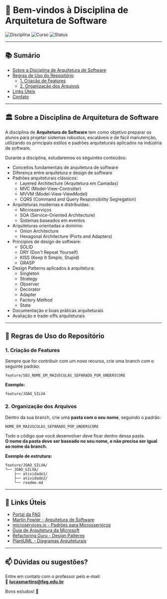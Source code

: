 # 👋 Bem-vindos à Disciplina de Arquitetura de Software

![Disciplina](https://img.shields.io/badge/Disciplina-Arquitetura%20de%20Software-blue)
![Curso](https://img.shields.io/badge/Curso-Engenharia%20de%20Software-green)
![Status](https://img.shields.io/badge/Status-Em%20Andamento-yellow)

---

## 📚 Sumário

- [Sobre a Disciplina de Arquitetura de Software](#-sobre-a-disciplina-de-arquitetura-de-software)
- [Regras de Uso do Repositório](#-regras-de-uso-do-repositório)
  - [1. Criação de Features](#1-criação-de-features)
  - [2. Organização dos Arquivos](#2-organização-dos-arquivos)
- [Links Úteis](#-links-úteis)
- [Contato](#-dúvidas-ou-sugestões)

---

## 🏛️ Sobre a Disciplina de Arquitetura de Software

A disciplina de **Arquitetura de Software** tem como objetivo preparar os alunos para projetar sistemas robustos, escaláveis e de fácil manutenção, utilizando os principais estilos e padrões arquiteturais aplicados na indústria de software.

Durante a disciplina, estudaremos os seguintes conteúdos:

- Conceitos fundamentais de arquitetura de software  
- Diferença entre arquitetura e design de software  
- Padrões arquiteturais clássicos:  
  - Layered Architecture (Arquitetura em Camadas)  
  - MVC (Model-View-Controller)  
  - MVVM (Model-View-ViewModel)  
  - CQRS (Command and Query Responsibility Segregation)  
- Arquiteturas modernas e distribuídas:  
  - Microsserviços  
  - SOA (Service-Oriented Architecture)  
  - Sistemas baseados em eventos  
- Arquiteturas orientadas a domínio:  
  - Onion Architecture  
  - Hexagonal Architecture (Ports and Adapters)  
- Princípios de design de software:  
  - SOLID  
  - DRY (Don't Repeat Yourself)  
  - KISS (Keep It Simple, Stupid)  
  - GRASP  
- Design Patterns aplicados à arquitetura:  
  - Singleton  
  - Strategy  
  - Observer  
  - Decorator  
  - Adapter  
  - Factory Method  
  - State  
- Documentação e boas práticas arquiteturais  
- Avaliação e trade-offs arquiteturais  

---

## 📁 Regras de Uso do Repositório

### 1. Criação de Features

Sempre que for contribuir com um novo recurso, crie uma branch com o seguinte padrão:

```
feature/SEU_NOME_EM_MAIUSCULAS_SEPARADO_POR_UNDERSCORE
```

**Exemplo:**

```
feature/JOAO_SILVA
```

### 2. Organização dos Arquivos

Dentro da sua branch, crie uma **pasta com o seu nome**, seguindo o padrão:

```
NOME_EM_MAIUSCULAS_SEPARADO_POR_UNDERSCORE
```

Todo o código que você desenvolver deve ficar dentro dessa pasta.  
**O nome da pasta deve ser baseado no seu nome, e não precisa ser igual ao nome da branch.**

**Exemplo de estrutura:**

```
feature/JOAO_SILVA/
└── JOAO_SILVA/
    ├── atividade1/
    ├── atividade2/
    └── readme.md
```

---

## 🔗 Links Úteis

- <a href="https://www.fag.edu.br" target="_blank">Portal da FAG</a>  
- <a href="https://martinfowler.com/architecture/" target="_blank">Martin Fowler - Arquitetura de Software</a>  
- <a href="https://microservices.io/" target="_blank">microservices.io - Padrões para Microsserviços</a>  
- <a href="https://docs.microsoft.com/en-us/azure/architecture/guide/" target="_blank">Guia de Arquitetura da Microsoft</a>  
- <a href="https://refactoring.guru/design-patterns" target="_blank">Refactoring Guru - Design Patterns</a>  
- <a href="https://plantuml.com/pt/" target="_blank">PlantUML - Diagramas Arquiteturais</a>  

---

## 📫 Dúvidas ou sugestões?

Entre em contato com o professor pelo e-mail:  
📧 **lucasmartins@fag.edu.br**

Bons estudos! 🚀
